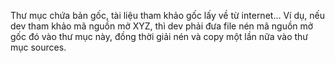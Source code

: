 Thư mục chứa bản gốc, tài liệu tham khảo gốc lấy về từ internet… Ví dụ, nếu dev tham khảo mã nguồn mở XYZ, thì dev phải đưa file nén mã nguồn mở gốc đó vào thư mục này, đồng thời giải nén và copy một lần nữa vào thư mục sources. 